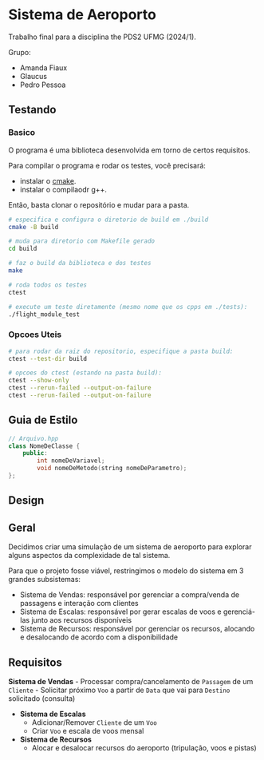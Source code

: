 # Sistema de Aeroporto

Trabalho final para a disciplina the PDS2 UFMG (2024/1).

Grupo:
- Amanda Fiaux
- Glaucus
- Pedro Pessoa

## Testando

### Basico

O programa é uma biblioteca desenvolvida em torno de certos requisitos.

Para compilar o programa e rodar os testes, você precisará:
- instalar o [cmake](https://cmake.org/download/).
- instalar o compilaodr g++.

Então, basta clonar o repositório e mudar para a pasta.

```bash
# especifica e configura o diretorio de build em ./build
cmake -B build

# muda para diretorio com Makefile gerado
cd build

# faz o build da biblioteca e dos testes
make

# roda todos os testes
ctest

# execute um teste diretamente (mesmo nome que os cpps em ./tests):
./flight_module_test
```

### Opcoes Uteis

```bash
# para rodar da raiz do repositorio, especifique a pasta build:
ctest --test-dir build

# opcoes do ctest (estando na pasta build):
ctest --show-only
ctest --rerun-failed --output-on-failure
ctest --rerun-failed --output-on-failure
```

## Guia de Estilo

```cpp
// Arquivo.hpp
class NomeDeClasse {
    public:
        int nomeDeVariavel;
        void nomeDeMetodo(string nomeDeParametro);
}; 
```

## Design

## Geral

Decidimos criar uma simulação de um sistema de aeroporto para explorar alguns aspectos da complexidade de tal sistema.

Para que o projeto fosse viável, restringimos o modelo do sistema em 3 grandes subsistemas:
- Sistema de Vendas: responsável por gerenciar a compra/venda de passagens e interação com clientes
- Sistema de Escalas: responsável por gerar escalas de voos e gerenciá-las junto aos recursos disponíveis
- Sistema de Recursos: responsável por gerenciar os recursos, alocando e desalocando de acordo com a disponibilidade

## Requisitos

**Sistema de Vendas**
    - Processar compra/cancelamento de `Passagem` de um `Cliente`
    - Solicitar próximo `Voo` a partir de `Data` que vai para `Destino` solicitado (consulta)
- **Sistema de Escalas**
    - Adicionar/Remover `Cliente` de um `Voo`
    - Criar `Voo` e escala de voos mensal
- **Sistema de Recursos**
    - Alocar e desalocar recursos do aeroporto (tripulação, voos e pistas)
